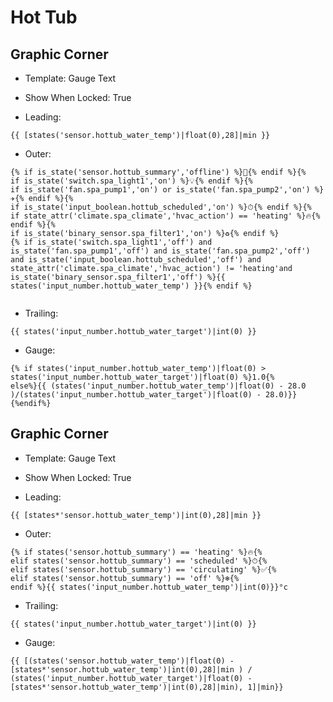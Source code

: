 # Hot Tub

## Graphic Corner

* Template: Gauge Text
* Show When Locked: True

* Leading: 
```
{{ [states('sensor.hottub_water_temp')|float(0),28]|min }}
```
* Outer: 
```
{% if is_state('sensor.hottub_summary','offline') %}🚫{% endif %}{% 
if is_state('switch.spa_light1','on') %}💡{% endif %}{%
if is_state('fan.spa_pump1','on') or is_state('fan.spa_pump2','on') %}✈️{% endif %}{%
if is_state('input_boolean.hottub_scheduled','on') %}⏱{% endif %}{%
if state_attr('climate.spa_climate','hvac_action') == 'heating' %}🔥{% endif %}{%
if is_state('binary_sensor.spa_filter1','on') %}♻️{% endif %}
{% if is_state('switch.spa_light1','off') and is_state('fan.spa_pump1','off') and is_state('fan.spa_pump2','off') and is_state('input_boolean.hottub_scheduled','off') and 
state_attr('climate.spa_climate','hvac_action') != 'heating'and is_state('binary_sensor.spa_filter1','off') %}{{ states('input_number.hottub_water_temp') }}{% endif %}


```
* Trailing: 
```
{{ states('input_number.hottub_water_target')|int(0) }} 
```
* Gauge: 
```
{% if states('input_number.hottub_water_temp')|float(0) > states('input_number.hottub_water_target')|float(0) %}1.0{%
else%}{{ (states('input_number.hottub_water_temp')|float(0) - 28.0 )/(states('input_number.hottub_water_target')|float(0) - 28.0)}}{%endif%}
```








## Graphic Corner

* Template: Gauge Text
* Show When Locked: True

* Leading: 
```
{{ [states*'sensor.hottub_water_temp')|int(0),28]|min }}
```
* Outer: 
```
{% if states('sensor.hottub_summary') == 'heating' %}🔥{% 
elif states('sensor.hottub_summary') == 'scheduled' %}⏱{% 
elif states('sensor.hottub_summary') == 'circulating' %}✅{% 
elif states('sensor.hottub_summary') == 'off' %}❄️{% 
endif %}{{ states('input_number.hottub_water_temp')|int(0)}}°c
```
* Trailing: 
```
{{ states('input_number.hottub_water_target')|int(0) }} 
```
* Gauge: 
```
{{ [(states('sensor.hottub_water_temp')|float(0) - [states*'sensor.hottub_water_temp')|int(0),28]|min ) /
(states('input_number.hottub_water_target')|float(0) - [states*'sensor.hottub_water_temp')|int(0),28]|min), 1]|min}} 
```









